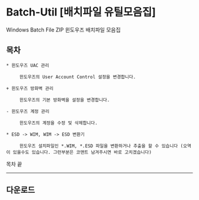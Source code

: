 # Batch-Util [배치파일 유틸모음집]
Windows Batch File ZIP
윈도우즈 배치파일 모음집
## 목차
```
* 윈도우즈 UAC 관리

     윈도우즈의 User Account Control 설정을 변경합니다.
  
+ 윈도우즈 방화벽 관리

     윈도우즈의 기본 방화벽을 설정을 변경합니다.
  
- 윈도우즈 계정 관리

     윈도우즈의 계정을 수정 및 삭제합니다.
  
* ESD -> WIM, WIM -> ESD 변환기

     윈도우즈 설치파일인 *.WIM, *.ESD 파일을 변환하거나 추출을 할 수 있습니다 (오역이 있을수도 있습니다. 그런부분은 코맨트 남겨주시면 바로 고치겠습니다)
```
목차 끝
- - -  
## 다운로드 

  
